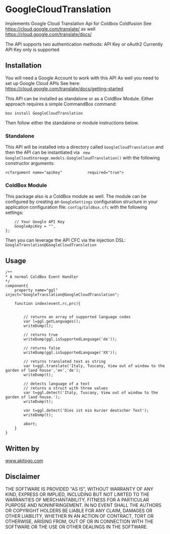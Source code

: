 # GoogleCloudTranslation
Implements Google Cloud Translation Api for Coldbox Coldfusion
See https://cloud.google.com/translate/
as well https://cloud.google.com/translate/docs/

The API supports two authentication methods: API Key or oAuth2
Currently API Key only is supported

## Installation 
You will need a Google Account to work with this API
As well you need to set up Google Cloud APIs
See here: https://cloud.google.com/translate/docs/getting-started


This API can be installed as standalone or as a ColdBox Module.  Either approach requires a simple CommandBox command:

```
box install GoogleCloudTranslation
```

Then follow either the standalone or module instructions below.

### Standalone

This API will be installed into a directory called `GoogleCloudTranslation` and then the API can be instantiated via ` new GoogleCloudStoreage.models.GoogleCloudTranslation()` with the following constructor arguments:

```
<cfargument name="apiKey" 			required="true">
```

### ColdBox Module

This package also is a ColdBox module as well.  The module can be configured by creating an `GoogleSettings` configuration structure in your application configuration file: `config/Coldbox.cfc` with the following settings:

```
	// Your Google API Key
	GoogleApiKey = "",
};
```

Then you can leverage the API CFC via the injection DSL: `GoogleTranslation@GoogleCloudTranslation`

## Usage
```
/**
* A normal ColdBox Event Handler
*/
component{
	property name="ggl" inject="GoogleTranslation@GoogleCloudTranslation";
	
	function index(event,rc,prc){

		
		// returns an array of supported language codes
		var l=ggl.getLanguages();
		writeDump(l);
		
		// returns true
		writeDump(ggl.isSupportedLanguage('de'));
		
		// returns false
		writeDump(ggl.isSupportedLanguage('XX'));

		// returns translated text as string
		var t=ggl.translate('Italy, Tuscany, View out of window to the garden of land house','en','de');
		writeDump(t);
		
		// detects language of a text
		// returns a struct with three values
		var t=ggl.detect('Italy, Tuscany, View out of window to the garden of land house.');
		writeDump(t);

		var t=ggl.detect('Dies ist ein kurzer deutscher Text');
		writeDump(t);		

		abort;
	}
}
```

## Written by
www.akitogo.com

## Disclaimer
THE SOFTWARE IS PROVIDED "AS IS", WITHOUT WARRANTY OF ANY KIND, EXPRESS OR IMPLIED, INCLUDING BUT NOT LIMITED TO THE WARRANTIES OF MERCHANTABILITY, FITNESS FOR A PARTICULAR PURPOSE AND NONINFRINGEMENT. IN NO EVENT SHALL THE AUTHORS OR COPYRIGHT HOLDERS BE LIABLE FOR ANY CLAIM, DAMAGES OR OTHER LIABILITY, WHETHER IN AN ACTION OF CONTRACT, TORT OR OTHERWISE, ARISING FROM, OUT OF OR IN CONNECTION WITH THE SOFTWARE OR THE USE OR OTHER DEALINGS IN THE SOFTWARE.
